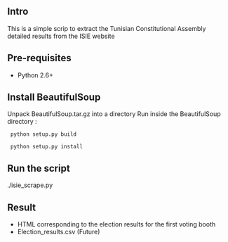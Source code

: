 Intro
-----

This is a simple scrip to extract the Tunisian Constitutional Assembly detailed results from the ISIE website

Pre-requisites
--------------
- Python 2.6+

Install BeautifulSoup
---------------------
Unpack BeautifulSoup.tar.gz into a directory
Run inside the BeautifulSoup directory :

     python setup.py build

     python setup.py install

Run the script
--------------
./isie_scrape.py

Result 
------
- HTML corresponding to the election results for the first voting booth
- Election_results.csv (Future)

